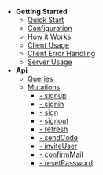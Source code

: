 * **Getting Started**
  * [Quick Start](/#quick-start)
  * [Configuration](/#configuration)
  * [How it Works](/#how-it-works)
  * [Client Usage](/#client-usage)
  * [Client Error Handling](/#client-error-handling)
  * [Server Usage](/#server-usage)
* **Api**
  * [Queries](queries/#ping)
  * [Mutations](mutations/#mutations)
    * [- signup](mutations/#signup)
    * [- signin](mutations/#signin)
    * [- sign](mutations/#sign)
    * [- signout](mutations/#signout)
    * [- refresh](mutations/#refresh)
    * [- sendCode](mutations/#sendCode)
    * [- inviteUser](mutations/#inviteUser)
    * [- confirmMail](mutations/#confirmMail)
    * [- resetPassword](mutations/#resetPassword)